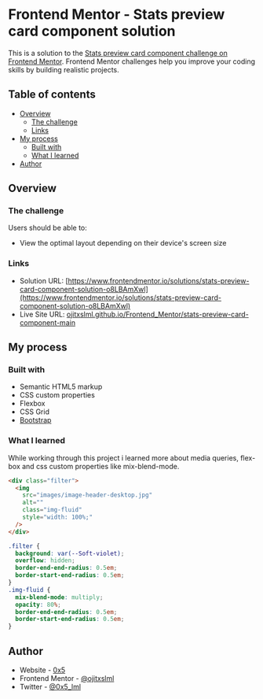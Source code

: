 # Frontend Mentor - Stats preview card component solution

This is a solution to the [Stats preview card component challenge on Frontend Mentor](https://www.frontendmentor.io/challenges/stats-preview-card-component-8JqbgoU62). Frontend Mentor challenges help you improve your coding skills by building realistic projects.

## Table of contents

- [Overview](#overview)
  - [The challenge](#the-challenge)
  - [Links](#links)
- [My process](#my-process)
  - [Built with](#built-with)
  - [What I learned](#what-i-learned)
- [Author](#author)

## Overview

### The challenge

Users should be able to:

- View the optimal layout depending on their device's screen size

### Links

- Solution URL: [https://www.frontendmentor.io/solutions/stats-preview-card-component-solution-o8LBAmXwl](https://www.frontendmentor.io/solutions/stats-preview-card-component-solution-o8LBAmXwl)
- Live Site URL: [ojitxslml.github.io/Frontend_Mentor/stats-preview-card-component-main](ojitxslml.github.io/Frontend_Mentor/stats-preview-card-component-main)

## My process

### Built with

- Semantic HTML5 markup
- CSS custom properties
- Flexbox
- CSS Grid
- [Bootstrap](https://getbootstrap.com)

### What I learned

While working through this project i learned more about media queries, flex-box and css custom properties like mix-blend-mode.

```html
<div class="filter">
  <img
    src="images/image-header-desktop.jpg"
    alt=""
    class="img-fluid"
    style="width: 100%;"
  />
</div>
```

```css
.filter {
  background: var(--Soft-violet);
  overflow: hidden;
  border-end-end-radius: 0.5em;
  border-start-end-radius: 0.5em;
}
.img-fluid {
  mix-blend-mode: multiply;
  opacity: 80%;
  border-end-end-radius: 0.5em;
  border-start-end-radius: 0.5em;
}
```

## Author

- Website - [0x5](https://www.0x5.cl)
- Frontend Mentor - [@ojitxslml](https://www.frontendmentor.io/profile/ojitxslml)
- Twitter - [@0x5_lml](https://www.twitter.com/0x5_lml)
